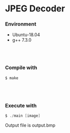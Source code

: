JPEG Decoder
======================================

### Environment

  - Ubuntu-18.04
  - g++ 7.3.0

</br>
</br>

### Compile with
```C
$ make
```

</br>
</br>

### Execute with
```C
$ ./main [image]
```
Output file is output.bmp

